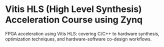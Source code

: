 # Vitis HLS (High Level Synthesis) Acceleration Course using Zynq
FPGA acceleration using Vitis HLS: covering C/C++ to hardware synthesis, optimization techniques, and hardware-software co-design workflows.
